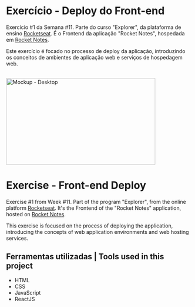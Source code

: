 # Exercício - Deploy do Front-end

Exercício #1 da Semana #11. Parte do curso "Explorer", da plataforma de ensino [Rocketseat](https://rocketseat.com.br/).
É o Frontend da aplicação "Rocket Notes", hospedada em [Rocket Notes](https://rocketnotesleodebat.netlify.app/).

Este exercício é focado no processo de deploy da aplicação,
introduzindo os conceitos de ambientes de aplicação web e serviços de hospedagem web.

<br>
  <img width="406" height="235" alt="Mockup - Desktop" src="https://github.com/user-attachments/assets/a2818485-f697-4e08-8261-6a73135e6089" />
<br>

# Exercise - Front-end Deploy

Exercise #1 from Week #11. Part of the program "Explorer", from the online platform [Rocketseat](https://rocketseat.com.br/).
It's the Frontend of the "Rocket Notes" application, hosted on [Rocket Notes](https://rocketnotesleodebat.netlify.app/).

This exercise is focused on the process of deploying the application,
introducing the concepts of web application environments and web hosting services.


## Ferramentas utilizadas | Tools used in this project

- HTML
- CSS
- JavaScript
- ReactJS
